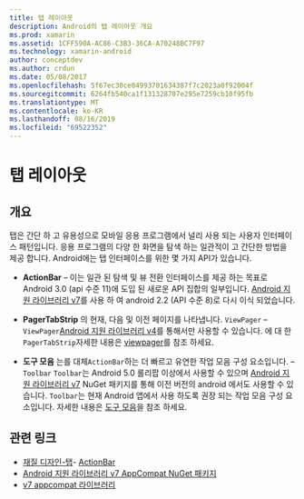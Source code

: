 ```yaml
---
title: 탭 레이아웃
description: Android의 탭 레이아웃 개요
ms.prod: xamarin
ms.assetid: 1CFF590A-AC86-C3B3-36CA-A70248BC7F97
ms.technology: xamarin-android
author: conceptdev
ms.author: crdun
ms.date: 05/08/2017
ms.openlocfilehash: 5f67ec30ce04993701634387f7c2023a0f92004f
ms.sourcegitcommit: 6264fb540ca1f131328707e295e7259cb10f95fb
ms.translationtype: MT
ms.contentlocale: ko-KR
ms.lasthandoff: 08/16/2019
ms.locfileid: "69522352"
---
```

# <a name="tabbed-layouts"></a>탭 레이아웃


## <a name="overview"></a>개요

탭은 간단 하 고 유용성으로 모바일 응용 프로그램에서 널리 사용 되는 사용자 인터페이스 패턴입니다. 응용 프로그램의 다양 한 화면을 탐색 하는 일관적이 고 간단한 방법을 제공 합니다. Android에는 탭 인터페이스를 위한 몇 가지 API가 있습니다. 

- **ActionBar** &ndash; 이는 일관 된 탐색 및 뷰 전환 인터페이스를 제공 하는 목표로 Android 3.0 (api 수준 11)에 도입 된 새로운 API 집합의 일부입니다. [Android 지원 라이브러리 v7](https://www.nuget.org/packages/Xamarin.Android.Support.v7.AppCompat/)를 사용 하 여 android 2.2 (API 수준 8)로 다시 이식 되었습니다. 

- **PagerTabStrip** 의 현재, 다음 및 이전 페이지를 나타냅니다. `ViewPager` &ndash; `ViewPager`[Android 지원 라이브러리 v4](https://www.nuget.org/packages/Xamarin.Android.Support.v4/)를 통해서만 사용할 수 있습니다.
     에 대 한 `PagerTabStrip`자세한 내용은 [viewpager](~/android/user-interface/controls/view-pager/index.md)를 참조 하세요.

- **도구 모음** 는를 대체`ActionBar`하는 더 빠르고 유연한 작업 모음 구성 요소입니다. &ndash; `Toolbar` `Toolbar`는 Android 5.0 롤리팝 이상에서 사용할 수 있으며 [Android 지원 라이브러리 v7](https://www.nuget.org/packages/Xamarin.Android.Support.v7.AppCompat/) NuGet 패키지를 통해 이전 버전의 android 에서도 사용할 수 있습니다. 
    `Toolbar`는 현재 Android 앱에서 사용 하도록 권장 되는 작업 모음 구성 요소입니다.
    자세한 내용은 [도구 모음](~/android/user-interface/controls/tool-bar/index.md)을 참조 하세요. 



## <a name="related-links"></a>관련 링크

- [재질 디자인-탭](https://material.io/guidelines/components/tabs.html)- [ActionBar](https://developer.android.com/guide/topics/ui/actionbar.html)
- [Android 지원 라이브러리 v7 AppCompat NuGet 패키지](https://www.nuget.org/packages/Xamarin.Android.Support.v7.AppCompat/)
- [v7 appcompat 라이브러리](https://developer.android.com/tools/support-library/features.html#v7-appcompat)
